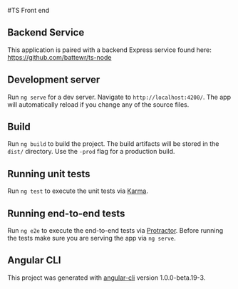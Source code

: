 #TS Front end

## Backend Service
This application is paired with a backend Express service found here:
https://github.com/battewr/ts-node

## Development server
Run `ng serve` for a dev server. Navigate to `http://localhost:4200/`. The app will automatically reload if you change any of the source files.

## Build

Run `ng build` to build the project. The build artifacts will be stored in the `dist/` directory. Use the `-prod` flag for a production build.

## Running unit tests

Run `ng test` to execute the unit tests via [Karma](https://karma-runner.github.io).

## Running end-to-end tests

Run `ng e2e` to execute the end-to-end tests via [Protractor](http://www.protractortest.org/).
Before running the tests make sure you are serving the app via `ng serve`.

## Angular CLI

This project was generated with [angular-cli](https://github.com/angular/angular-cli) version 1.0.0-beta.19-3.